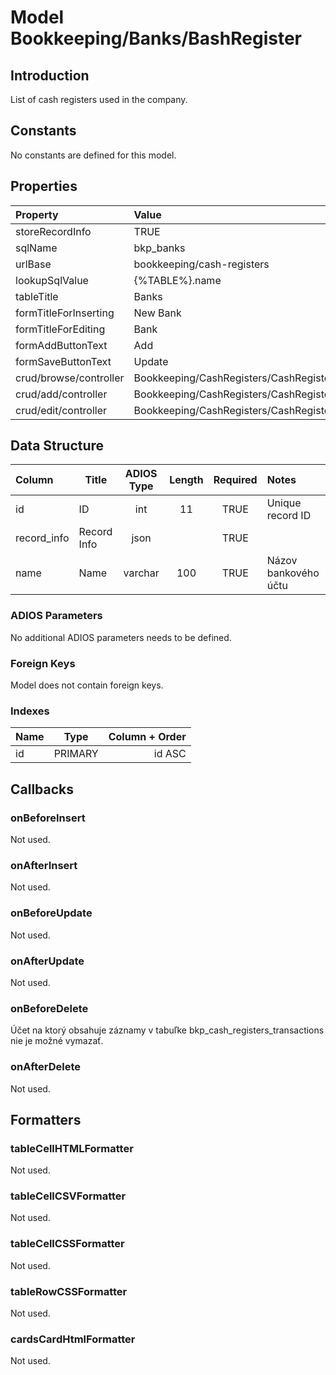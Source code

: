# Model Bookkeeping/Banks/BashRegister

## Introduction

List of cash registers used in the company.

## Constants

No constants are defined for this model.

## Properties

| Property               | Value                                            |
| :--------------------- | :----------------------------------------------- |
| storeRecordInfo        | TRUE                                             |
| sqlName                | bkp_banks                                        |
| urlBase                | bookkeeping/cash-registers                       |
| lookupSqlValue         | {%TABLE%}.name                                   |
| tableTitle             | Banks                                            |
| formTitleForInserting  | New Bank                                         |
| formTitleForEditing    | Bank                                             |
| formAddButtonText      | Add                                              |
| formSaveButtonText     | Update                                           |
| crud/browse/controller | Bookkeeping/CashRegisters/CashRegisters          |
| crud/add/controller    | Bookkeeping/CashRegisters/CashRegister/AddOrEdit |
| crud/edit/controller   | Bookkeeping/CashRegisters/CashRegister/AddOrEdit |

## Data Structure

| Column      | Title       | ADIOS Type | Length | Required | Notes                |
| :---------- | ----------- | :--------: | :----: | :------: | :------------------- |
| id          | ID          |    int     |   11   |   TRUE   | Unique record ID     |
| record_info | Record Info |    json    |        |   TRUE   |                      |
| name        | Name        |  varchar   |  100   |   TRUE   | Názov bankového účtu |

### ADIOS Parameters

No additional ADIOS parameters needs to be defined.

### Foreign Keys

Model does not contain foreign keys.

### Indexes

| Name                |  Type   |          Column + Order |
| :------------------ | :-----: | ----------------------: |
| id                  | PRIMARY |                  id ASC |

## Callbacks

### onBeforeInsert
Not used.

### onAfterInsert
Not used.

### onBeforeUpdate
Not used.

### onAfterUpdate
Not used.

### onBeforeDelete
Účet na ktorý obsahuje záznamy v tabuľke bkp_cash_registers_transactions nie je možné vymazať.

### onAfterDelete
Not used.

## Formatters

### tableCellHTMLFormatter
Not used.

### tableCellCSVFormatter
Not used.

### tableCellCSSFormatter
Not used.

### tableRowCSSFormatter
Not used.

### cardsCardHtmlFormatter
Not used.
